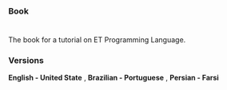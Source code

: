 ### Book
#
The book for a tutorial on ET Programming Language.


### Versions 

**English - United State** , **Brazilian - Portuguese** , **Persian - Farsi**                                  

